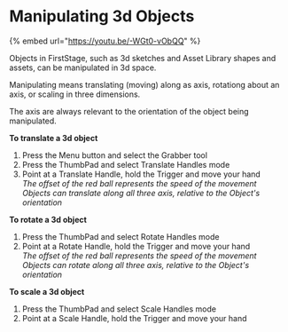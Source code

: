 # Manipulating 3d Objects

{% embed url="https://youtu.be/-WGt0-vObQQ" %}

Objects in FirstStage, such as 3d sketches and Asset Library shapes and assets, can be manipulated in 3d space.

Manipulating means translating (moving) along as axis, rotationg about an axis, or scaling in three dimensions.

The axis are always relevant to the orientation of the object being manipulated.

**To translate a 3d object**

1. Press the Menu button and select the Grabber tool
2. Press the ThumbPad and select Translate Handles mode
3. Point at a Translate Handle, hold the Trigger and move your hand\
   _The offset of the red ball represents the speed of the movement_\
   _Objects can translate along all three axis, relative to the Object's orientation_

**To rotate a 3d object**

1. Press the ThumbPad and select Rotate Handles mode
2. Point at a Rotate Handle, hold the Trigger and move your hand\
   _The offset of the red ball represents the speed of the movement_\
   _Objects can rotate along all three axis, relative to the Object's orientation_

**To scale a 3d object**

1. Press the ThumbPad and select Scale Handles mode
2. Point at a Scale Handle, hold the Trigger and move your hand
